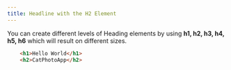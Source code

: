 ```yaml
---
title: Headline with the H2 Element
---
```

You can create different levels of Heading elements by using **h1, h2, h3, h4, h5, h6** which will result on different sizes.

```html
    <h1>Hello World</h1>
    <h2>CatPhotoApp</h2>
```
